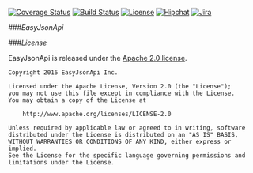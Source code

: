 [![Coverage Status](https://coveralls.io/repos/github/easyJsonApi/easyJsonApi/badge.svg?branch=master)](https://coveralls.io/github/easyJsonApi/easyJsonApi?branch=master)
[![Build Status](https://travis-ci.org/easyJsonApi/easyJsonApi.svg?branch=master)](https://travis-ci.org/easyJsonApi/easyJsonApi)
[![License](https://img.shields.io/badge/licence-Apache-blue.svg?style=flat)](https://opensource.org/licenses/Apache-2.0)
[![Hipchat](https://img.shields.io/badge/chat-Hipchat-green.svg?style=flat)](https://easy-json-api.hipchat.com)
[![Jira](https://img.shields.io/badge/issues-Jira-blue.svg?style=flat)](https://easyjsonapi.atlassian.net/secure/Dashboard.jspa)

###*EasyJsonApi*

###*License*

EasyJsonApi is released under the [Apache 2.0 license](LICENSE).

```
Copyright 2016 EasyJsonApi Inc.

Licensed under the Apache License, Version 2.0 (the "License");
you may not use this file except in compliance with the License.
You may obtain a copy of the License at

    http://www.apache.org/licenses/LICENSE-2.0

Unless required by applicable law or agreed to in writing, software
distributed under the License is distributed on an "AS IS" BASIS,
WITHOUT WARRANTIES OR CONDITIONS OF ANY KIND, either express or implied.
See the License for the specific language governing permissions and
limitations under the License.
```
